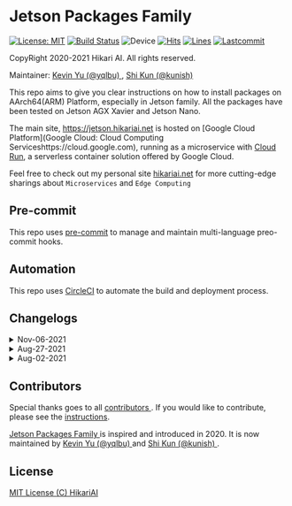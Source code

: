 # Jetson Packages Family

[![License: MIT](https://img.shields.io/badge/License-MIT-yellow.svg)](https://opensource.org/licenses/MIT)
[![Build Status](https://img.shields.io/circleci/build/github/hikari-ai/jetson-packages-family/master?style=flat&token=559d548bf308f0a37d34c554e3e515102491d595)](https://app.circleci.com/pipelines/github/hikari-ai)
![Device](<https://img.shields.io/static/v1?label=Device&message=Jetson(ARMv8)&color=orange>)
[![Hits](https://hits.seeyoufarm.com/api/count/incr/badge.svg?url=https%3A%2F%2Fgithub.com%2Fyqlbu%2Fjetson-packages-family&count_bg=%23723DC8&title_bg=%23555555&icon=&icon_color=%23E7E7E7&title=hits&edge_flat=false)](https://hits.seeyoufarm.com)
[![Lines](https://img.shields.io/tokei/lines/github/hikari-ai/jetson-packages-family)](https://img.shields.io/tokei/lines/github/hikari-ai/jetson-packages-family)
[![Lastcommit](https://img.shields.io/github/last-commit/hikari-ai/jetson-packages-family)](https://img.shields.io/github/last-commit/yqlbu/jetson-packages-family)

CopyRight 2020-2021 Hikari AI. All rights reserved.

Maintainer: [ Kevin Yu (@yqlbu) ](https://github.com/yqlbu), [ Shi Kun (@kunish) ](https://github.com/kunish)

This repo aims to give you clear instructions on how to install packages on AArch64(ARM) Platform, especially in Jetson family. All the packages have been tested on Jetson AGX Xavier and Jetson Nano.

The main site, https://jetson.hikariai.net is hosted on [Google Cloud Platform](Google Cloud: Cloud Computing Serviceshttps://cloud.google.com), running as a microservice with [Cloud Run](https://cloud.google.com/run), a serverless container solution offered by Google Cloud.

Feel free to check out my personal site [hikariai.net](https://hikariai.net) for more cutting-edge sharings about `Microservices` and `Edge Computing`

## Pre-commit

This repo uses [pre-commit](https://github.com/pre-commit/pre-commit) to manage and maintain multi-language preo-commit hooks.

## Automation

This repo uses [CircleCI](https://circleci.com/) to automate the build and deployment process.

## Changelogs

<details><summary>Nov-06-2021</summary>

### Updated

- Host the main site on `Google Cloud Platform`, powered by Hugo and running as a microservice with `Google Cloud Run`

</details>

<details><summary>Aug-27-2021</summary>

### Updated

- Use `pip3` to install `docker-compose`

</p></details>

<details><summary>Aug-02-2021</summary>

### Added

- `Update Logs` section

### Updated

- `Archiconda3` to [v0.2.3](https://github.com/Archiconda/build-tools/releases/tag/0.2.3)

</p></details>

## Contributors

Special thanks goes to all [ contributors ](https://github.com/yqlbu/jetson-packages-family/graphs/contributors). If you would like to contribute, please see the [instructions](https://github.com/hikari-ai/jetson-packages-family/blob/master/docs/contribute.md).

[ Jetson Packages Family ](https://jetson.hikariai.net) is inspired and introduced in 2020. It is now maintained by [ Kevin Yu (@yqlbu) ](https://github.com/yqlbu) and [ Shi Kun (@kunish) ](https://github.com/kunish).

## License

[MIT License (C) HikariAI](https://github.com/yqlbu/jetson-packages-family/blob/master/LICENSE)
